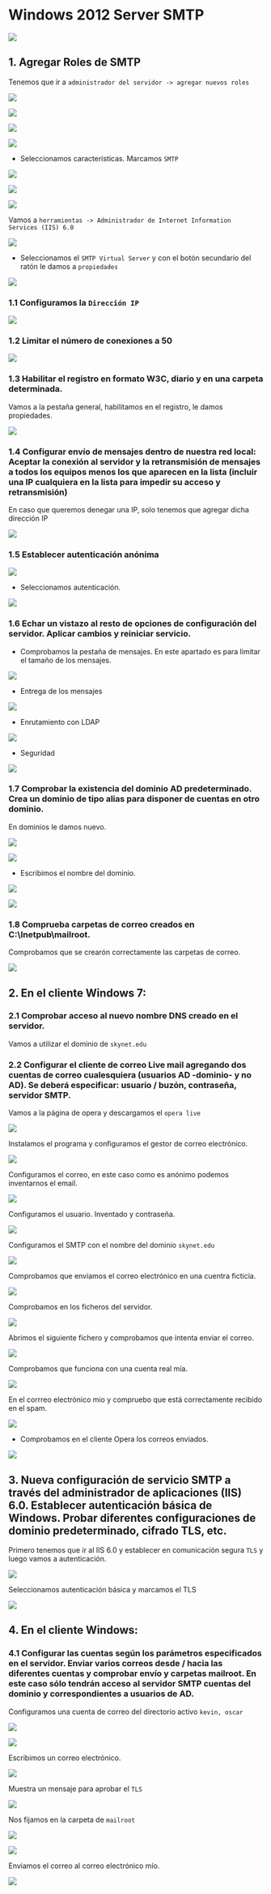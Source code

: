 # Windows 2012 Server SMTP

![](img/000.png)

## 1. Agregar Roles de SMTP

Tenemos que ir a `administrador del servidor -> agregar nuevos roles`

![](img/001.png)

![](img/002.png)

![](img/003.png)

![](img/004.png)

- Seleccionamos características. Marcamos `SMTP`

![](img/005.png)

![](img/006.png)

![](img/007.png)

Vamos a `herramientas -> Administrador de Internet Information Services (IIS) 6.0`

![](img/008.png)

- Seleccionamos el `SMTP Virtual Server` y con el botón secundario del ratón le damos a `propiedades`

![](img/009.png)


### 1.1 Configuramos la `Dirección IP`

![](img/010.png)

### 1.2 Limitar el número de conexiones a 50

![](img/013.png)

### 1.3 Habilitar el registro en formato W3C, diario y en una carpeta determinada.

Vamos a la pestaña general, habilitamos en el registro, le damos propiedades.

![](img/015.png)


### 1.4 Configurar envío de mensajes dentro de nuestra red local: Aceptar la conexión al servidor y la retransmisión de mensajes a todos los equipos menos los que aparecen en la lista (incluir una IP cualquiera en la lista para impedir su acceso y retransmisión)

En caso que queremos denegar una IP, solo tenemos que agregar dicha dirección IP

![](img/014.png)

### 1.5 Establecer autenticación anónima

![](img/011.png)

- Seleccionamos autenticación.

![](img/012.png)

### 1.6 Echar un vistazo al resto de opciones de configuración del servidor. Aplicar cambios y reiniciar servicio.

- Comprobamos la pestaña de mensajes. En este apartado es para limitar el tamaño de los mensajes.

![](img/016.png)

- Entrega de los mensajes

![](img/017.png)

- Enrutamiento con LDAP

![](img/018.png)

- Seguridad

![](img/019.png)

### 1.7 Comprobar la existencia del dominio AD predeterminado. Crea un dominio de tipo alias para disponer de cuentas en otro dominio.

En dominios le damos nuevo.

![](img/021.png)

![](img/022.png)

- Escribimos el nombre del dominio.

![](img/023.png)

![](img/024.png)

### 1.8 Comprueba carpetas de correo creados en C:\Inetpub\mailroot.

Comprobamos que se crearón correctamente las carpetas de correo.

![](img/020.png)

## 2. En el cliente Windows 7:

### 2.1 Comprobar acceso al nuevo nombre DNS creado en el servidor.

Vamos a utilizar el dominio de `skynet.edu`


### 2.2 Configurar el cliente de correo Live mail agregando dos cuentas de correo cualesquiera (usuarios AD -dominio- y no AD). Se deberá especificar: usuario / buzón, contraseña,  servidor SMTP.

Vamos a la página de opera y descargamos el `opera live`

![](img/025.png)

Instalamos el programa y configuramos el gestor de correo electrónico.

![](img/026.png)

Configuramos el correo, en este caso como es anónimo podemos inventarnos el email.

![](img/027.png)

Configuramos el usuario. Inventado y contraseña.

![](img/028.png)

Configuramos el SMTP con el nombre del dominio `skynet.edu`

![](img/029.png)

Comprobamos que enviamos el correo electrónico en una cuentra ficticia.

![](img/030.png)

Comprobamos en los ficheros del servidor.

![](img/033.png)

Abrimos el siguiente fichero y comprobamos que intenta enviar el correo.

![](img/031.png)

Comprobamos que funciona con una cuenta real mía.

![](img/032.png)

En el corrreo electrónico mio y compruebo que está correctamente recibido en el spam.

![](img/034.png)

- Comprobamos en el cliente Opera los correos enviados.

![](img/035.png)


## 3. Nueva configuración de servicio SMTP a través del administrador de aplicaciones (IIS) 6.0. Establecer autenticación básica de Windows. Probar diferentes configuraciones de dominio predeterminado, cifrado TLS, etc.

Primero tenemos que ir al IIS 6.0 y establecer en comunicación segura `TLS` y luego vamos a autenticación.

![](img/040.png)

Seleccionamos autenticación básica y marcamos el TLS

![](img/041.png)


## 4. En el cliente Windows:

### 4.1 Configurar las cuentas según los parámetros especificados en el servidor. Enviar varios correos desde / hacia las diferentes cuentas y comprobar envío y carpetas mailroot. En este caso sólo tendrán acceso al servidor SMTP cuentas del dominio y correspondientes a usuarios de AD.

Configuramos una cuenta de correo del directorio activo `kevin, oscar`

![](img/038.png)

![](img/039.png)

Escribimos un correo electrónico.

![](img/044.png)

Muestra un mensaje para aprobar el `TLS`

![](img/042.png)

Nos fijamos en la carpeta de `mailroot`

![](img/043.png)

![](img/045.png)

Enviamos el correo al correo electrónico mío.

![](img/046.png)
